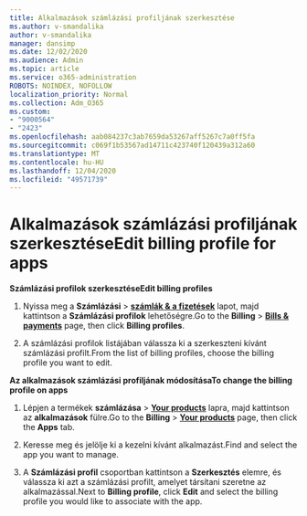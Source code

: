 ```yaml
---
title: Alkalmazások számlázási profiljának szerkesztése
ms.author: v-smandalika
author: v-smandalika
manager: dansimp
ms.date: 12/02/2020
ms.audience: Admin
ms.topic: article
ms.service: o365-administration
ROBOTS: NOINDEX, NOFOLLOW
localization_priority: Normal
ms.collection: Adm_O365
ms.custom:
- "9000564"
- "2423"
ms.openlocfilehash: aab084237c3ab7659da53267aff5267c7a0ff5fa
ms.sourcegitcommit: c069f1b53567ad14711c423740f120439a312a60
ms.translationtype: MT
ms.contentlocale: hu-HU
ms.lasthandoff: 12/04/2020
ms.locfileid: "49571739"
---
```

# <a name="edit-billing-profile-for-apps"></a><span data-ttu-id="7c83b-102">Alkalmazások számlázási profiljának szerkesztése</span><span class="sxs-lookup"><span data-stu-id="7c83b-102">Edit billing profile for apps</span></span>

<span data-ttu-id="7c83b-103">**Számlázási profilok szerkesztése**</span><span class="sxs-lookup"><span data-stu-id="7c83b-103">**Edit billing profiles**</span></span>

1. <span data-ttu-id="7c83b-104">Nyissa meg a **Számlázási**  >  **[számlák & a fizetések](https://go.microsoft.com/fwlink/p/?linkid=848039)** lapot, majd kattintson a **Számlázási profilok** lehetőségre.</span><span class="sxs-lookup"><span data-stu-id="7c83b-104">Go to the **Billing** > **[Bills & payments](https://go.microsoft.com/fwlink/p/?linkid=848039)** page, then click **Billing profiles**.</span></span>

2. <span data-ttu-id="7c83b-105">A számlázási profilok listájában válassza ki a szerkeszteni kívánt számlázási profilt.</span><span class="sxs-lookup"><span data-stu-id="7c83b-105">From the list of billing profiles, choose the billing profile you want to edit.</span></span>

<span data-ttu-id="7c83b-106">**Az alkalmazások számlázási profiljának módosítása**</span><span class="sxs-lookup"><span data-stu-id="7c83b-106">**To change the billing profile on apps**</span></span>

1. <span data-ttu-id="7c83b-107">Lépjen a termékek **számlázása**  >  **[Your products](https://go.microsoft.com/fwlink/p/?linkid=842054)** lapra, majd kattintson az **alkalmazások** fülre.</span><span class="sxs-lookup"><span data-stu-id="7c83b-107">Go to the **Billing** > **[Your products](https://go.microsoft.com/fwlink/p/?linkid=842054)** page, then click the **Apps** tab.</span></span>

2. <span data-ttu-id="7c83b-108">Keresse meg és jelölje ki a kezelni kívánt alkalmazást.</span><span class="sxs-lookup"><span data-stu-id="7c83b-108">Find and select the app you want to manage.</span></span>  

3. <span data-ttu-id="7c83b-109">A **Számlázási profil** csoportban kattintson a **Szerkesztés** elemre, és válassza ki azt a számlázási profilt, amelyet társítani szeretne az alkalmazással.</span><span class="sxs-lookup"><span data-stu-id="7c83b-109">Next to **Billing profile**, click **Edit** and select the billing profile you would like to associate with the app.</span></span>